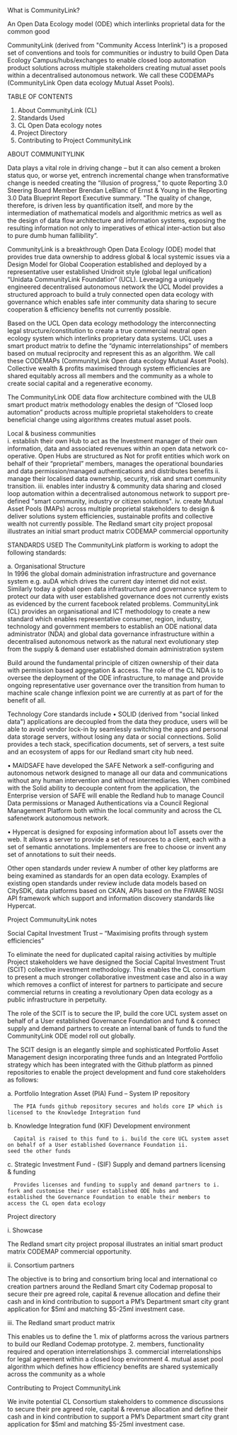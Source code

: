What is CommunityLink?

An Open Data Ecology model (ODE) which interlinks proprietal data for the common good

CommunityLink (derived from "Community Access Interlink") is a proposed set of conventions and tools for communities or industry to build Open Data Ecology Campus/hubs/exchanges to enable closed loop automation product solutions across multiple stakeholders creating mutual asset pools within a decentralised autonomous network. We call these CODEMAPs (CommunityLink Open data ecology Mutual Asset Pools).

TABLE OF CONTENTS
  1. About CommunityLink (CL)
  2. Standards Used
  3. CL Open Data ecology notes
  4. Project Directory
  5. Contributing to Project CommunityLink
  
ABOUT COMMUNITYLINK

Data plays a vital role in driving change – but it can also cement a broken status quo, or worse yet, entrench incremental change when transformative change is needed creating the “illusion of progress,” to quote Reporting 3.0 Steering Board Member Brendan LeBlanc of Ernst & Young in the Reporting 3.0 Data Blueprint Report Executive summary.  "The quality of change, therefore, is driven less by quantification itself, and more by the intermediation of mathematical models and algorithmic metrics as well as the design of data flow architecture and information systems, exposing the resulting information not only to imperatives of ethical inter-action but also to pure dumb human fallibility”. 

CommunityLink is a breakthrough Open Data Ecology (ODE) model that provides true data ownership to address global & local systemic issues via a Design Model for Global Cooperation established and deployed by a representative user established Unidroit style (global legal unification) “Unidata CommunityLink Foundation” (UCL). Leveraging a uniquely engineered decentralised autonomous network the UCL Model provides a structured approach to build a truly connected open data ecology with governance which enables safe inter community data sharing to secure cooperation & efficiency benefits not currently possible.

Based on the UCL Open data ecology methodology the interconnecting legal structure/constitution to create a true commercial neutral open ecology system which interlinks proprietary data systems. UCL uses a smart product matrix to define the “dynamic interrelationships” of members based on mutual reciprocity and represent this as an algorithm. We call these CODEMAPs (CommunityLink Open data ecology Mutual Asset Pools). Collective wealth & profits maximised through system efficiencies are shared equitably across all members and the community as a whole to create social capital and a regenerative economy.

The CommunityLink ODE data flow architecture combined with the ULB smart product matrix methodology enables the design of “Closed loop automation” products across multiple proprietal stakeholders to create beneficial change using algorithms creates mutual asset pools. 

Local & business communities  
    i.	establish their own Hub to act as the Investment manager of their own information, data and associated revenues within an open       data network co-operative. Open Hubs are structured as Not for profit entities which work on behalf of their “proprietal” members,
    manages the operational boundaries and data permission/managed authentications and distributes benefits
    ii.	manage their localised data ownership, security, risk and smart community transition. 
    iii.	enables inter industry & community data sharing and closed loop automation within a decentralised autonomous network to           support pre-defined "smart community, industry or citizen solutions". 
    iv.	create Mutual Asset Pools (MAPs) across multiple proprietal stakeholders to design & deliver solutions system efficiencies,         sustainable profits and collective wealth not currently possible. The Redland smart city project proposal illustrates an initial         smart product matrix CODEMAP commercial opportunity

STANDARDS USED
The CommunityLink platform is working to adopt the following standards:

a. Organisational Structure  
In 1996 the global domain administration infrastructure and governance system e.g. auDA which drives the current day internet did not exist. Similarly today a global open data infrastructure and governance system to protect our data with user established governance does not currently exists as evidenced by the current facebook related problems. CommunityLink (CL) provides an organisational and ICT methodology to create a new standard which enables representative consumer, region, industry, technology and government members to establish an ODE national data administrator (NDA) and global data governance infrastructure within a decentralised autonomous network as the natural next evolutionary step from the supply & demand user established domain administration system

Build around the fundamental principle of citizen ownership of their data with permission based aggregation & access. The role of the CL NDA is to oversee the deployment of the ODE infrastructure, to manage and provide ongoing representative user governance over the transition from human to machine scale change inflexion point we are currently at as part of for the benefit of all.

Technology
Core standards include
•	SOLID (derived from "social linked data") applications are decoupled from the data they produce, users will be able to avoid vendor lock-in by seamlessly switching the apps and personal data storage servers, without losing any data or social connections. Solid provides a tech stack, specification documents, set of servers, a test suite and an ecosystem of apps for our Redland smart city hub need. 

•	MAIDSAFE have developed the SAFE Network a self-configuring and autonomous network designed to manage all our data and communications without any human intervention and without intermediaries. When combined with the Solid ability to decouple content from the application, the Enterprise version of SAFE will enable the Redland hub to manage Council Data permissions or Managed Authentications via a Council Regional Management Platform both within the local community and across the CL safenetwork autonomous network.

•	Hypercat is designed for exposing information about IoT assets over the web. It allows a server to provide a set of resources to a client, each with a set of semantic annotations. Implementers are free to choose or invent any set of annotations to suit their needs.

Other open standards under review
A number of other key platforms are being examined as standards for an open data ecology. Examples of existing open standards under review include data models based on CitySDK, data platforms based on CKAN, APIs based on the FIWARE NGSI API framework which support and information discovery standards like Hypercat.

Project CommunuityLink notes 

Social Capital Investment Trust – “Maximising profits through system efficiencies”

To eliminate the need for duplicated capital raising activities by multiple Project stakeholders we have designed the Social Capital Investment Trust (SCIT) collective investment methodology. This enables the CL consortium to present a much stronger collaborative investment case and also in a way which removes a conflict of interest for partners to participate and secure commercial returns in creating a revolutionary Open data ecology as a public infrastructure in perpetuity.

The role of the SCIT is to secure the IP, build the core UCL system asset on behalf of a User established Governance Foundation and fund & connect supply and demand partners to create an internal bank of funds to fund the CommunityLink ODE model roll out globally.

The SCIT design is an elegantly simple and sophisticated Portfolio Asset Management design incorporating three funds and an Integrated Portfolio strategy which has been integrated with the Github platform as pinned repositories to enable the project development and fund core stakeholders as follows:

   a.	Portfolio Integration Asset (PIA) Fund – System IP repository
   
      The PIA funds github repository secures and holds core IP which is licensed to the Knowledge Integration fund 
      
   b.	Knowledge Integration fund (KIF) Development environment
   
      Capital is raised to this fund to i. build the core UCL system asset on behalf of a User established Governance Foundation ii.           seed the other funds 
      
   c.	Strategic Investment Fund  -  (SIF) Supply and demand partners licensing & funding
   
      Provides licenses and funding to supply and demand partners to i. fork and customise their user established ODE hubs and                 established the Governance Foundation to enable their members to access the CL open data ecology

    
Project directory

i.	Showcase 

The Redland smart city project proposal illustrates an initial smart product matrix CODEMAP commercial opportunity. 

ii.	Consortium partners

The objective is to bring and consortium bring local and international co creation partners around the Redland Smart city Codemap proposal to secure their pre agreed role, capital & revenue allocation and define their cash and in kind contribution to support a PM’s Department smart city grant application for $5ml and matching $5-25ml investment case.

iii.	The Redland smart product matrix

This enables us to define the
    1.	mix of platforms across the various partners to build our Redland Codemap prototype. 
    2.	members, functionality required and operation interrelationships
    3.	commercial interrelationships for legal agreement within a closed loop environment
    4.	mutual asset pool algorithm which defines how efficiency benefits are shared systemically across the community as a whole 

Contributing to Project CommunityLink

We invite potential CL Consortium stakeholders to commence discussions to secure their pre agreed role, capital & revenue allocation and define their cash and in kind contribution to support a PM’s Department smart city grant application for $5ml and matching $5-25ml investment case.
